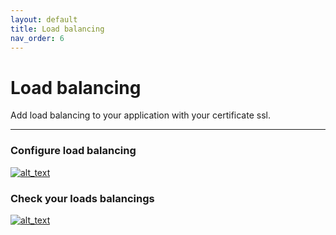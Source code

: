 ```yaml
---
layout: default
title: Load balancing
nav_order: 6
---
```


# Load balancing
Add load balancing to your application with your certificate ssl.

---

### Configure load balancing
[<img alt="alt_text" src="{{site.baseurl}}/assets/images/loadbalancing/ingress-loadbalancing.png" />](/assets/images/loadbalancing/ingress-loadbalancing.png)

### Check your loads balancings
[<img alt="alt_text" src="{{site.baseurl}}/assets/images/loadbalancing/result-loadbalancing.png" />](/assets/images/loadbalancing/result-loadbalancing.png)

